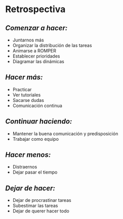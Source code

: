 # Retrospectiva

## *Comenzar a hacer:*

<ul>   
  <li>Juntarnos más</li>
  <li>Organizar la distribución de las tareas</li>
  <li>Animarse a ROMPER</li>
  <li>Establecer prioridades</li>
  <li>Diagramar las dinámicas</li>
</ul>

## *Hacer más:*

<ul>
  <li>Practicar</li>
  <li>Ver tutoriales</li>
  <li>Sacarse dudas</li>
  <li>Comunicación continua</li>
</ul>

## *Continuar haciendo:*

<ul>
  <li>Mantener la buena comunicación y predisposición</li>
  <li>Trabajar como equipo</li>
</ul>

## *Hacer menos:*

<ul>
  <li>Distraernos</li>
  <li>Dejar pasar el tiempo</li>
</ul>

## *Dejar de hacer:*

<ul>
  <li>Dejar de procrastinar tareas</li>
  <li>Subestimar las tareas</li>
  <li>Dejar de querer hacer todo</li>
</ul>
